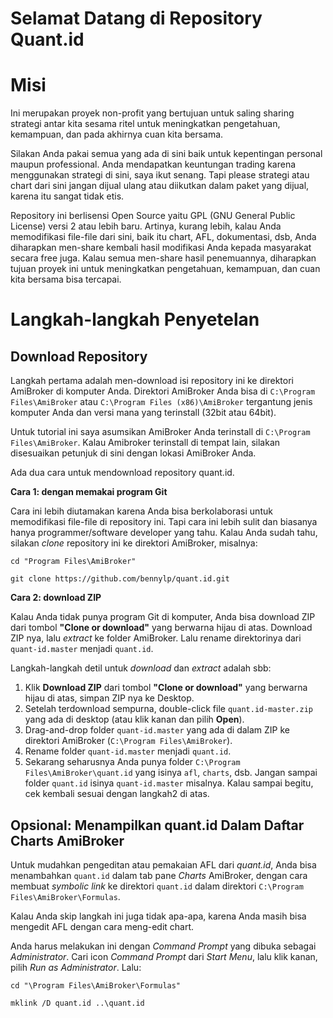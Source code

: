 # Selamat Datang di Repository Quant.id

# Misi

Ini merupakan proyek non-profit yang bertujuan untuk saling sharing
strategi antar kita sesama ritel untuk meningkatkan pengetahuan,
kemampuan, dan pada akhirnya cuan kita bersama. 

Silakan Anda pakai semua yang ada di sini baik untuk kepentingan
personal maupun professional. Anda mendapatkan keuntungan trading
karena menggunakan strategi di sini, saya ikut senang. Tapi please
strategi atau chart dari sini jangan dijual ulang atau diikutkan 
dalam paket yang dijual, karena itu sangat tidak etis. 

Repository ini berlisensi Open Source yaitu GPL (GNU General Public 
License) versi 2 atau lebih baru. Artinya, kurang lebih, kalau Anda 
memodifikasi file-file dari sini, baik itu chart, AFL, dokumentasi, 
dsb, Anda diharapkan men-share kembali hasil modifikasi Anda kepada
masyarakat secara free juga. Kalau semua men-share hasil penemuannya,
diharapkan tujuan proyek ini untuk meningkatkan pengetahuan, kemampuan,
dan cuan kita bersama bisa tercapai.


# Langkah-langkah Penyetelan

## Download Repository

Langkah pertama adalah men-download isi repository ini ke direktori
AmiBroker di komputer Anda. Direktori AmiBroker Anda bisa di 
`C:\Program Files\AmiBroker` atau `C:\Program Files (x86)\AmiBroker`
tergantung jenis komputer Anda dan versi mana yang terinstall (32bit
atau 64bit). 

Untuk tutorial ini saya asumsikan AmiBroker Anda terinstall di
`C:\Program Files\AmiBroker`. Kalau Amibroker terinstall di tempat
lain, silakan disesuaikan petunjuk di sini dengan lokasi AmiBroker Anda. 

Ada dua cara untuk mendownload repository quant.id.

**Cara 1: dengan memakai program Git**

Cara ini lebih diutamakan karena Anda bisa berkolaborasi untuk memodifikasi
file-file di repository ini. Tapi cara ini lebih sulit dan biasanya hanya 
programmer/software developer yang tahu. Kalau Anda sudah tahu, silakan 
_clone_ repository ini ke direktori AmiBroker, misalnya:

```
cd "Program Files\AmiBroker"

git clone https://github.com/bennylp/quant.id.git 
```

**Cara 2: download ZIP** 

Kalau Anda tidak punya program Git di komputer, Anda bisa download ZIP
dari tombol **"Clone or download"** yang berwarna hijau di atas. Download ZIP nya,
lalu _extract_ ke folder AmiBroker. Lalu rename direktorinya dari 
`quant-id.master` menjadi `quant.id`.

Langkah-langkah detil untuk _download_ dan _extract_ adalah sbb:
1. Klik **Download ZIP** dari tombol **"Clone or download"** yang berwarna hijau
   di atas, simpan ZIP nya ke Desktop.
2. Setelah terdownload sempurna, double-click file `quant.id-master.zip` yang
   ada di desktop (atau klik kanan dan pilih **Open**).
3. Drag-and-drop folder `quant-id.master` yang ada di dalam ZIP ke direktori
   AmiBroker (`C:\Program Files\AmiBroker`).
4. Rename folder `quant-id.master` menjadi `quant.id`.
5. Sekarang seharusnya Anda punya folder `C:\Program Files\AmiBroker\quant.id` 
   yang isinya `afl`, `charts`, dsb. Jangan sampai folder `quant.id`
   isinya `quant-id.master` misalnya. Kalau sampai begitu, cek kembali sesuai 
   dengan langkah2 di atas.


## Opsional: Menampilkan quant.id Dalam Daftar Charts AmiBroker

Untuk mudahkan pengeditan atau pemakaian AFL dari _quant.id_, Anda bisa menambahkan 
`quant.id` dalam tab pane _Charts_ AmiBroker, dengan cara membuat _symbolic link_
ke direktori `quant.id` dalam direktori `C:\Program Files\AmiBroker\Formulas`.

Kalau Anda skip langkah ini juga tidak apa-apa, karena Anda masih bisa mengedit AFL
dengan cara meng-edit chart.

Anda harus melakukan ini dengan *Command Prompt* yang dibuka sebagai *Administrator*.
Cari icon *Command Prompt* dari _Start Menu_, lalu klik kanan, pilih *Run as Administrator*.
Lalu:

```
cd "\Program Files\AmiBroker\Formulas"

mklink /D quant.id ..\quant.id
```


